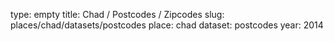 type: empty
title: Chad / Postcodes / Zipcodes
slug: places/chad/datasets/postcodes
place: chad
dataset: postcodes
year: 2014
